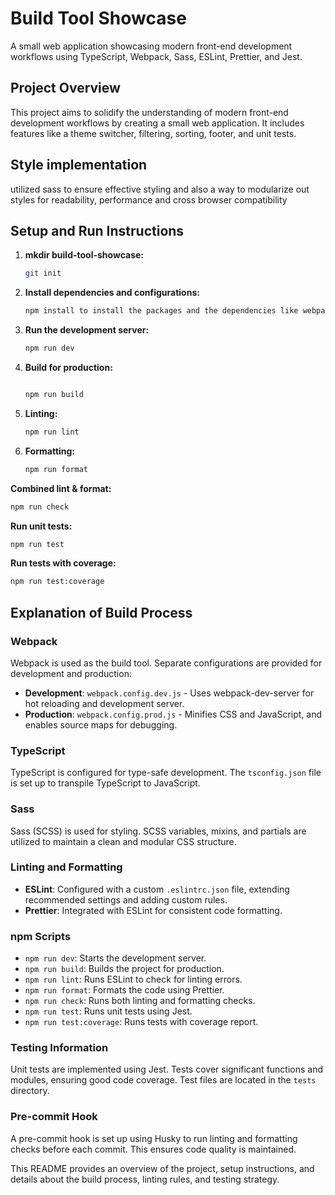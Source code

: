 # Build Tool Showcase

A small web application showcasing modern front-end development workflows using TypeScript, Webpack, Sass, ESLint, Prettier, and Jest.

## Project Overview

This project aims to solidify the understanding of modern front-end development workflows by creating a small web application. It includes features like a theme switcher, filtering, sorting, footer, and unit tests.

## Style implementation

utilized sass to ensure effective styling and also a way to modularize out styles for readability, performance and cross browser compatibility

## Setup and Run Instructions

1. **mkdir build-tool-showcase:**

   ```bash
   git init
   ```

2. **Install dependencies and configurations:**

   ```bash
   npm install to install the packages and the dependencies like webpack, jest and typescript
   ```

3. **Run the development server:**

   ```bash
   npm run dev
   ```

4. **Build for production:**

   ```bash

   npm run build
   ```

5. **Linting:**

   ```bash
   npm run lint
   ```

6. **Formatting:**

   ```bash
   npm run format
   ```

 **Combined lint & format:**

   ```bash
   npm run check
   ```

   **Run unit tests:**

   ```bash
   npm run test
   ```

 **Run tests with coverage:**

   ```bash
   npm run test:coverage
   ```

## Explanation of Build Process

### Webpack

Webpack is used as the build tool. Separate configurations are provided for development and production:

- **Development**: `webpack.config.dev.js` - Uses webpack-dev-server for hot reloading and development server.
- **Production**: `webpack.config.prod.js` - Minifies CSS and JavaScript, and enables source maps for debugging.

### TypeScript

TypeScript is configured for type-safe development. The `tsconfig.json` file is set up to transpile TypeScript to JavaScript.

### Sass

Sass (SCSS) is used for styling. SCSS variables, mixins, and partials are utilized to maintain a clean and modular CSS structure.

### Linting and Formatting

- **ESLint**: Configured with a custom `.eslintrc.json` file, extending recommended settings and adding custom rules.
- **Prettier**: Integrated with ESLint for consistent code formatting.

### npm Scripts

- `npm run dev`: Starts the development server.
- `npm run build`: Builds the project for production.
- `npm run lint`: Runs ESLint to check for linting errors.
- `npm run format`: Formats the code using Prettier.
- `npm run check`: Runs both linting and formatting checks.
- `npm run test`: Runs unit tests using Jest.
- `npm run test:coverage`: Runs tests with coverage report.

### Testing Information

Unit tests are implemented using Jest. Tests cover significant functions and modules, ensuring good code coverage. Test files are located in the `tests` directory.

### Pre-commit Hook

A pre-commit hook is set up using Husky to run linting and formatting checks before each commit. This ensures code quality is maintained.

This README    provides an overview of the project, setup instructions, and details about the build process, linting rules, and testing strategy.
